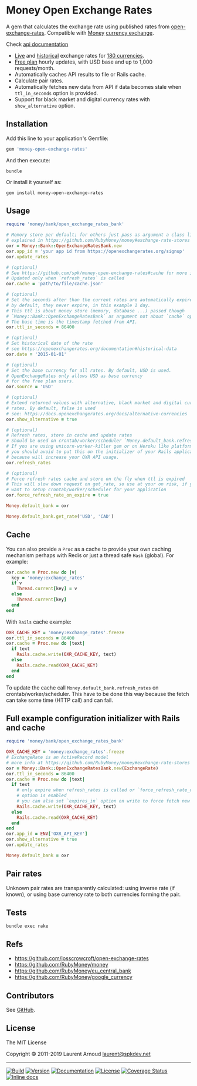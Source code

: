 # Money Open Exchange Rates

A gem that calculates the exchange rate using published rates from
[open-exchange-rates](https://openexchangerates.org/). Compatible with
[Money](https://github.com/RubyMoney/money#currency-exchange) [currency
exchange](http://www.rubydoc.info/gems/money/Money/Bank/VariableExchange).

Check [api documentation](https://docs.openexchangerates.org/)

* [Live](https://docs.openexchangerates.org/docs/latest-json) and
    [historical](https://docs.openexchangerates.org/docs/historical-json)
    exchange rates for
    [180 currencies](https://docs.openexchangerates.org/docs/supported-currencies).
* [Free plan](https://openexchangerates.org/signup) hourly updates, with USD
    base and up to 1,000 requests/month.
* Automatically caches API results to file or Rails cache.
* Calculate pair rates.
* Automatically fetches new data from API if data becomes stale when
    `ttl_in_seconds` option is provided.
* Support for black market and digital currency rates with `show_alternative`
    option.

## Installation

Add this line to your application's Gemfile:

~~~ ruby
gem 'money-open-exchange-rates'
~~~

And then execute:

~~~
bundle
~~~

Or install it yourself as:

~~~
gem install money-open-exchange-rates
~~~

## Usage

~~~ ruby
require 'money/bank/open_exchange_rates_bank'

# Memory store per default; for others just pass as argument a class like
# explained in https://github.com/RubyMoney/money#exchange-rate-stores
oxr = Money::Bank::OpenExchangeRatesBank.new
oxr.app_id = 'your app id from https://openexchangerates.org/signup'
oxr.update_rates

# (optional)
# See https://github.com/spk/money-open-exchange-rates#cache for more info
# Updated only when `refresh_rates` is called
oxr.cache = 'path/to/file/cache.json'

# (optional)
# Set the seconds after than the current rates are automatically expired
# by default, they never expire, in this example 1 day.
# This ttl is about money store (memory, database ...) passed though
# `Money::Bank::OpenExchangeRatesBank` as argument not about `cache` option.
# The base time is the timestamp fetched from API.
oxr.ttl_in_seconds = 86400

# (optional)
# Set historical date of the rate
# see https://openexchangerates.org/documentation#historical-data
oxr.date = '2015-01-01'

# (optional)
# Set the base currency for all rates. By default, USD is used.
# OpenExchangeRates only allows USD as base currency
# for the free plan users.
oxr.source = 'USD'

# (optional)
# Extend returned values with alternative, black market and digital currency
# rates. By default, false is used
# see: https://docs.openexchangerates.org/docs/alternative-currencies
oxr.show_alternative = true

# (optional)
# Refresh rates, store in cache and update rates
# Should be used on crontab/worker/scheduler `Money.default_bank.refresh_rates`
# If you are using unicorn-worker-killer gem or on Heroku like platform,
# you should avoid to put this on the initializer of your Rails application,
# because will increase your OXR API usage.
oxr.refresh_rates

# (optional)
# Force refresh rates cache and store on the fly when ttl is expired
# This will slow down request on get_rate, so use at your on risk, if you don't
# want to setup crontab/worker/scheduler for your application
oxr.force_refresh_rate_on_expire = true

Money.default_bank = oxr

Money.default_bank.get_rate('USD', 'CAD')
~~~

## Cache

You can also provide a `Proc` as a cache to provide your own caching mechanism
perhaps with Redis or just a thread safe `Hash` (global). For example:

~~~ ruby
oxr.cache = Proc.new do |v|
  key = 'money:exchange_rates'
  if v
    Thread.current[key] = v
  else
    Thread.current[key]
  end
end
~~~

With `Rails` cache example:

~~~ ruby
OXR_CACHE_KEY = 'money:exchange_rates'.freeze
oxr.ttl_in_seconds = 86400
oxr.cache = Proc.new do |text|
  if text
    Rails.cache.write(OXR_CACHE_KEY, text)
  else
    Rails.cache.read(OXR_CACHE_KEY)
  end
end
~~~

To update the cache call `Money.default_bank.refresh_rates` on
crontab/worker/scheduler. This have to be done this way because the fetch can
take some time (HTTP call) and can fail.

## Full example configuration initializer with Rails and cache

~~~ ruby
require 'money/bank/open_exchange_rates_bank'

OXR_CACHE_KEY = 'money:exchange_rates'.freeze
# ExchangeRate is an ActiveRecord model
# more info at https://github.com/RubyMoney/money#exchange-rate-stores
oxr = Money::Bank::OpenExchangeRatesBank.new(ExchangeRate)
oxr.ttl_in_seconds = 86400
oxr.cache = Proc.new do |text|
  if text
    # only expire when refresh_rates is called or `force_refresh_rate_on_expire`
    # option is enabled
    # you can also set `expires_in` option on write to force fetch new rates
    Rails.cache.write(OXR_CACHE_KEY, text)
  else
    Rails.cache.read(OXR_CACHE_KEY)
  end
end
oxr.app_id = ENV['OXR_API_KEY']
oxr.show_alternative = true
oxr.update_rates

Money.default_bank = oxr
~~~

## Pair rates

Unknown pair rates are transparently calculated: using inverse rate (if known),
or using base currency rate to both currencies forming the pair.

## Tests

~~~
bundle exec rake
~~~

## Refs

* <https://github.com/josscrowcroft/open-exchange-rates>
* <https://github.com/RubyMoney/money>
* <https://github.com/RubyMoney/eu_central_bank>
* <https://github.com/RubyMoney/google_currency>

## Contributors

See [GitHub](https://github.com/spk/money-open-exchange-rates/graphs/contributors).

## License

The MIT License

Copyright © 2011-2019 Laurent Arnoud <laurent@spkdev.net>

---
[![Build](https://img.shields.io/travis-ci/spk/money-open-exchange-rates.svg)](https://travis-ci.org/spk/money-open-exchange-rates)
[![Version](https://img.shields.io/gem/v/money-open-exchange-rates.svg)](https://rubygems.org/gems/money-open-exchange-rates)
[![Documentation](https://img.shields.io/badge/doc-rubydoc-blue.svg)](http://www.rubydoc.info/gems/money-open-exchange-rates)
[![License](https://img.shields.io/badge/license-MIT-blue.svg)](http://opensource.org/licenses/MIT "MIT")
[![Coverage Status](https://img.shields.io/coveralls/github/spk/money-open-exchange-rates.svg)](https://coveralls.io/github/spk/money-open-exchange-rates?branch=master)
[![Inline docs](https://inch-ci.org/github/spk/money-open-exchange-rates.svg?branch=master)](http://inch-ci.org/github/spk/money-open-exchange-rates)
